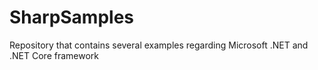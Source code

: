 # SharpSamples
Repository that contains several examples regarding Microsoft .NET and .NET Core framework
